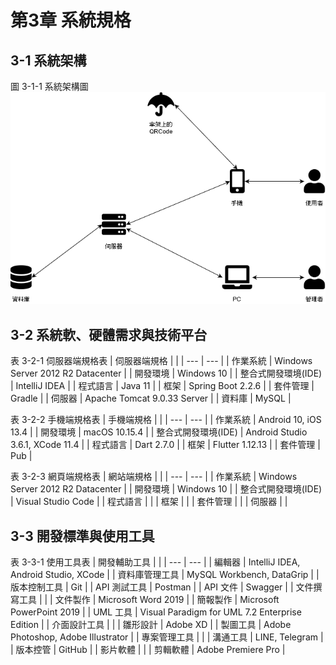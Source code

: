 # 第3章 系統規格

## 3-1 系統架構
圖 3-1-1 系統架構圖
![圖 3-1-1 系統架構圖](./images/圖3-1-1系統架構圖.png)

## 3-2 系統軟、硬體需求與技術平台
表 3-2-1 伺服器端規格表
| 伺服器端規格 |  |
| --- | --- |
| 作業系統 | Windows Server 2012 R2 Datacenter |
| 開發環境 | Windows 10 |
| 整合式開發環境(IDE) | IntelliJ IDEA |
| 程式語言 | Java 11 |
| 框架 | Spring Boot 2.2.6 |
| 套件管理 | Gradle |
| 伺服器 | Apache Tomcat 9.0.33 Server |
| 資料庫 | MySQL |

表 3-2-2 手機端規格表
| 手機端規格 |  |
| --- | --- |
| 作業系統 | Android 10, iOS 13.4 |
| 開發環境 | macOS 10.15.4 |
| 整合式開發環境(IDE) | Android Studio 3.6.1, XCode 11.4 |
| 程式語言 | Dart 2.7.0 |
| 框架 | Flutter 1.12.13 |
| 套件管理 | Pub |

表 3-2-3 網頁端規格表
| 網站端規格 |  |
| --- | --- |
| 作業系統 | Windows Server 2012 R2 Datacenter |
| 開發環境 | Windows 10 |
| 整合式開發環境(IDE) | Visual Studio Code |
| 程式語言 |  |
| 框架 |  |
| 套件管理 |  |
| 伺服器 |  |

## 3-3 開發標準與使用工具
表 3-3-1 使用工具表
| 開發輔助工具 |  |
| --- | --- |
| 編輯器 | IntelliJ IDEA, Android Studio, XCode |
| 資料庫管理工具 | MySQL Workbench, DataGrip |
| 版本控制工具 | Git |
| API 測試工具 | Postman |
| API 文件 | Swagger |
| 文件撰寫工具 |  |
| 文件製作 | Microsoft Word 2019 |
| 簡報製作 | Microsoft PowerPoint 2019 |
| UML 工具 | Visual Paradigm for UML 7.2 Enterprise Edition |
| 介面設計工具 |  |
| 雛形設計 | Adobe XD |
| 製圖工具 | Adobe Photoshop, Adobe Illustrator |
| 專案管理工具 |  |
| 溝通工具 | LINE, Telegram |
| 版本控管 | GitHub |
| 影片軟體 |  |
| 剪輯軟體 | Adobe Premiere Pro |
